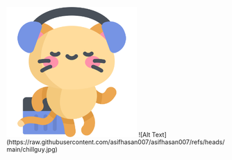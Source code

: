 <img src='animatedkitty.svg' width=300/>
![Alt Text](https://raw.githubusercontent.com/asifhasan007/asifhasan007/refs/heads/main/chillguy.jpg)



